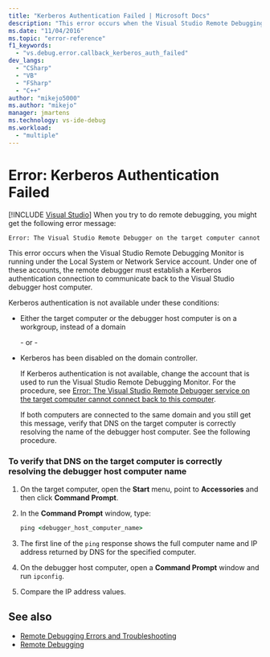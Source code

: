 ```yaml
---
title: "Kerberos Authentication Failed | Microsoft Docs"
description: "This error occurs when the Visual Studio Remote Debugging Monitor is running under the Local System or Network Service account."
ms.date: "11/04/2016"
ms.topic: "error-reference"
f1_keywords:
  - "vs.debug.error.callback_kerberos_auth_failed"
dev_langs:
  - "CSharp"
  - "VB"
  - "FSharp"
  - "C++"
author: "mikejo5000"
ms.author: "mikejo"
manager: jmartens
ms.technology: vs-ide-debug
ms.workload:
  - "multiple"
---
```

# Error: Kerberos Authentication Failed

 [!INCLUDE [Visual Studio](~/includes/applies-to-version/vs-not-mac.md)]
When you try to do remote debugging, you might get the following error message:

```cmd
Error: The Visual Studio Remote Debugger on the target computer cannot connect back to this computer. Kerberos authentication failed.
```

 This error occurs when the Visual Studio Remote Debugging Monitor is running under the Local System or Network Service account. Under one of these accounts, the remote debugger must establish a Kerberos authentication connection to communicate back to the Visual Studio debugger host computer.

 Kerberos authentication is not available under these conditions:

- Either the target computer or the debugger host computer is on a workgroup, instead of a domain

   \- or -

- Kerberos has been disabled on the domain controller.

  If Kerberos authentication is not available, change the account that is used to run the Visual Studio Remote Debugging Monitor. For the procedure, see [Error: The Visual Studio Remote Debugger service on the target computer cannot connect back to this computer](../debugger/error-the-visual-studio-remote-debugger-service-on-the-target-computer-cannot-connect-back-to-this-computer.md).

  If both computers are connected to the same domain and you still get this message, verify that DNS on the target computer is correctly resolving the name of the debugger host computer. See the following procedure.

### To verify that DNS on the target computer is correctly resolving the debugger host computer name

1. On the target computer, open the **Start** menu, point to **Accessories** and then click **Command Prompt**.

2. In the **Command Prompt** window, type:

    ```cmd
    ping <debugger_host_computer_name>
    ```

3. The first line of the `ping` response shows the full computer name and IP address returned by DNS for the specified computer.

4. On the debugger host computer, open a **Command Prompt** window and run `ipconfig`.

5. Compare the IP address values.

## See also
- [Remote Debugging Errors and Troubleshooting](../debugger/remote-debugging-errors-and-troubleshooting.md)
- [Remote Debugging](../debugger/remote-debugging.md)
